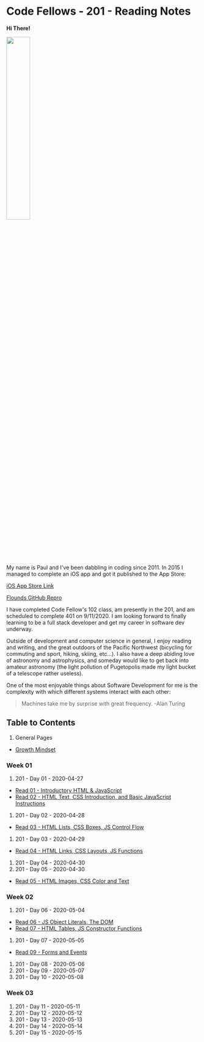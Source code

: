 # Code Fellows - 201 - Reading Notes

**Hi There!**

<img src="https://scontent-sea1-1.xx.fbcdn.net/v/t1.0-9/21151248_10103127856966428_1471585133870514402_n.jpg?_nc_cat=104&_nc_sid=0debeb&_nc_ohc=BU-T5nS3eWoAX8urhCs&_nc_ht=scontent-sea1-1.xx&oh=3728c4a18ab582f89476fb8b63dce519&oe=5EBB8E3D" width="35%">

My name is Paul and I've been dabbling in coding since 2011. In 2015 I managed to complete an iOS app and got it published to the App Store:

[iOS App Store Link](https://apps.apple.com/us/app/flounds/id1059196121 "iOS App Store - Flounds")

[Flounds GitHub Repro](https://github.com/paulmrest/Flounds)

I have completed Code Fellow's 102 class, am presently in the 201, and am scheduled to complete 401 on 9/11/2020. I am looking forward to finally learning to be a full stack developer and get my career in software dev underway.

Outside of development and computer science in general, I enjoy reading and writing, and the great outdoors of the Pacific Northwest (bicycling for commuting and sport, hiking, skiing, etc...). I also have a deep abiding love of astronomy and astrophysics, and someday would like to get back into amateur astronomy (the light pollution of Pugetopolis made my light bucket of a telescope rather useless).

One of the most enjoyable things about Software Development for me is the complexity with which different systems interact with each other:

> Machines take me by surprise with great frequency.
> -Alan Turing


## Table to Contents

1. General Pages
* [Growth Mindset](./GeneralGuides/GrowthMindset.md)

### Week 01

1. 201 - Day 01 - 2020-04-27
* [Read 01 - Introductory HTML & JavaScript](Day01-2020-04-27/Read01-IntroHTML+JS.md)
* [Read 02 - HTML Text, CSS Introduction, and Basic JavaScript Instructions](Day01-2020-04-27/class-02.md)
1. 201 - Day 02 - 2020-04-28
* [Read 03 - HTML Lists, CSS Boxes, JS Control Flow](Day02-2020-04-28/Read03-HTMLText+CSSBoxes+JSControlFlow.md)
1. 201 - Day 03 - 2020-04-29
* [Read 04 - HTML Links, CSS Layouts, JS Functions](Day03-2020-04-29/class-04.md)
1. 201 - Day 04 - 2020-04-30
1. 201 - Day 05 - 2020-04-30
* [Read 05 - HTML Images, CSS Color and Text](Day05-2020-05-01/class-05.md)

### Week 02

1. 201 - Day 06 - 2020-05-04
* [Read 06 - JS Object Literals, The DOM](Day06-2020-05-04/class-06.md)
* [Read 07 - HTML Tables, JS Constructor Functions](Day06-2020-05-04/class-07.md)
1. 201 - Day 07 - 2020-05-05
* [Read 09 - Forms and Events](Day07-2020-05-5/class-09.md)
1. 201 - Day 08 - 2020-05-06
1. 201 - Day 09 - 2020-05-07
1. 201 - Day 10 - 2020-05-08

### Week 03

1. 201 - Day 11 - 2020-05-11
1. 201 - Day 12 - 2020-05-12
1. 201 - Day 13 - 2020-05-13
1. 201 - Day 14 - 2020-05-14
1. 201 - Day 15 - 2020-05-15